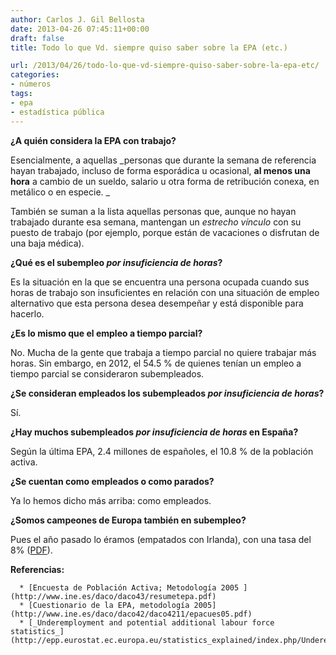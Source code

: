 ```yaml
---
author: Carlos J. Gil Bellosta
date: 2013-04-26 07:45:11+00:00
draft: false
title: Todo lo que Vd. siempre quiso saber sobre la EPA (etc.)

url: /2013/04/26/todo-lo-que-vd-siempre-quiso-saber-sobre-la-epa-etc/
categories:
- números
tags:
- epa
- estadística pública
---
```


**¿A quién considera la EPA con trabajo?**

Esencialmente, a aquellas _personas que durante la semana de referencia hayan trabajado, incluso de forma esporádica u ocasional, **al menos una hora** a cambio de un sueldo, salario u otra forma de retribución conexa, en metálico o en especie. _

También se suman a la lista aquellas personas que, aunque no hayan trabajado durante esa semana, mantengan un _estrecho vínculo_ con su puesto de trabajo (por ejemplo, porque están de vacaciones o disfrutan de una baja médica).

**¿Qué es el subempleo _por insuficiencia de horas_?**

Es la situación en la que se encuentra una persona ocupada cuando sus horas de trabajo son insuficientes en relación con una situación de empleo alternativo que esta persona desea desempeñar y está disponible para hacerlo.

**¿Es lo mismo que el empleo a tiempo parcial?**

No. Mucha de la gente que trabaja a tiempo parcial no quiere trabajar más horas. Sin embargo, en 2012, el 54.5 % de quienes tenían un empleo a tiempo parcial se consideraron subempleados.

**¿Se consideran empleados los subempleados _por insuficiencia de horas_?**

Sí.

**¿Hay muchos subempleados _por insuficiencia de horas_ en España?**

Según la última EPA, 2.4 millones de españoles, el 10.8 % de la población activa.

**¿Se cuentan como empleados o como parados?**

Ya lo hemos dicho más arriba: como empleados.

**¿Somos campeones de Europa también en subempleo?**

Pues el año pasado lo éramos (empatados con Irlanda), con una tasa del 8% ([PDF](http://epp.eurostat.ec.europa.eu/cache/ITY_PUBLIC/3-19042013-BP/EN/3-19042013-BP-EN.PDF)).



**Referencias:**



	  * [Encuesta de Población Activa; Metodología 2005 ](http://www.ine.es/daco/daco43/resumetepa.pdf)
	  * [Cuestionario de la EPA, metodología 2005](http://www.ine.es/daco/daco42/daco4211/epacues05.pdf)
	  * [_Underemployment and potential additional labour force statistics_](http://epp.eurostat.ec.europa.eu/statistics_explained/index.php/Underemployment_and_potential_additional_labour_force_statistics)

